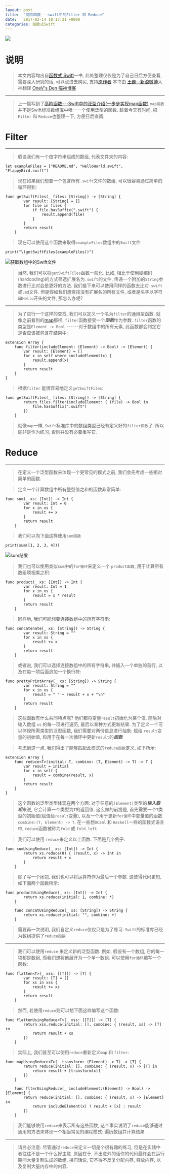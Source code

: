```yaml
---
layout: post
title:  "高阶函数---swift中的Filter 和 Reduce"
date:   2017-02-14 10:17:31 +0800
categories: 函数式Swift
---
```

![](http://yuqiangcoder.com/assets/postImages/ios/201702/8.jpg)

# 说明
> 本文内容均出自[函数式 Swift](https://store.objccn.io/products/functional-swift/)一书, 此处整理仅仅是为了自己日后方便查看, 需要深入研究的话, 可以点进去购买, 支持[原作者](https://store.objccn.io/products/functional-swift/)
本书由 [王巍--新浪微博](http://weibo.com/onevcat?is_hot=1)大神翻译
[OneV's Den 喵神博客](https://onevcat.com/#blog)

---

> 上一篇写到了[高阶函数---Swift中的泛型介绍(一步步实现map函数)](http://www.jianshu.com/p/b7d2adcedb14)
`map函数`并不是Swift标准数组库中唯一一个使用泛型的函数. 趁着今天有时间, 把`Filter` 和 `Reduce`也整理一下, 方便日后查阅.

# Filter
---
> 假设我们有一个由字符串组成的数组, 代表文件夹的内容: 

```
let exampleFiles = ["README.md", "HelloWorld.swift", "FlappyBird.swift"]
```

> 现在如果我们想要一个包含所有`.swift`文件的数组, 可以很容易通过简单的循环得到: 

```
func getSwiftFiles(_ files: [String]) -> [String] {
        var result: [String] = []
        for file in files {
            if file.hasSuffix(".swift") {
                result.append(file)
            }
        }
        return result
    }
```

> 现在可以使用这个函数来取得`exampleFiles`数组中的`Swift`文件

```
print("\(getSwiftFiles(exampleFiles))")

```

![获取数组中的Swift文件](http://yuqiangcoder.com/assets/postImages/ios/201702/9.png)

> 当然, 我们可以将`getSwiftFiles`函数一般化. 比如, 相比于使用硬编码(hardcoding)的方式筛选扩展名为`.swift`的文件, 传递一个附加的`String`参数进行比对会是更好的方法. 我们接下来可以使用同样的函数去比对`.swift`或`.md`文件. 但是假如我们想查找没有扩展名的所有文件, 或者是名字以字符串`Hello`开头的文件, 那怎么办呢?

---
> 为了进行一个这样的查找, 我们可以定义一个名为`filter`的通用型函数. 就像之前看到的[map](http://www.jianshu.com/p/b7d2adcedb14)那样, `filter`函数接受一个***函数***作为参数. `filter`函数的类型是`Element -> Bool` ------对于数组中的所有元素, 此函数都会判定它是否应该被包含在结果中: 

```
extension Array {
    func filter(includeElement: (Element) -> Bool) -> [Element] {
        var result: [Element] = []
        for x in self where includeElement(x) {
            result.append(x)
        }
        return result
    }
}
```

> 根据`filter` 能很容易地定义`getSwiftFiles`:

```
func getSwiftFiles(_ files: [String]) -> [String] {
        return files.filter(includeElement: { (file) -> Bool in
            file.hasSuffix(".swift")
        })
    }
```

> 就像`map`一样, `Swift`标准库中的数组类型已经有定义好的`filter函数`了. 所以除非是作为练习, 否则并没有必要重写它.

# Reduce
---
> 在定义一个泛型函数来体现一个更常见的模式之前, 我们会先考虑一些相对简单的函数.


> 定义一个计算数组中所有整型值之和的函数非常简单:

```
func sum(_ xs: [Int]) -> Int {
        var result: Int = 0
        for x in xs {
            result += x
        }
        return result
    }
```

> 我们可以向下面这样使用`sum函数`

```
print(sum([1, 2, 3, 4]))
```

![sum结果](http://yuqiangcoder.com/assets/postImages/ios/201702/10.png)

> 我们也可以使用类似`sum`中的`for循环`来定义一个 `product函数`, 用于计算所有数组项相乘之积:

```
func product(_ xs: [Int]) -> Int {
        var result: Int = 1
        for x in xs {
            result = x * result
        }
        return result
    }
```

> 同样地, 我们可能想要连接数组中的所有字符串:

```
func concatenate(_ xs: [String]) -> String {
        var result: String = ""
        for x in xs {
            result += x
        }
        return result
    }
```

> 或者说, 我们可以选择连接数组中的所有字符串, 并插入一个单独的首行, 以及在每一项后面追加一个换行符:

```
func prettyPrintArray(_ xs: [String]) -> String {
        var result: String = ""
        for x in xs {
            result = " " + result + x + "\n"
        }
        return result
    }
```

> 这些函数有什么共同特点呢? 他们都将变量`result`初始化为某个值. 随后对输入数组  `xs` 的每一项进行遍历, 最后以某种方式更新结果. 为了定义一个可以体现所需类型的泛型函数, 我们需要对两份信息进行抽象: 赋给 `result`变量的初始值, 和用于在每一次循环中更新`result`的***函数***

> 考虑到这一点, 我们得出了能够匹配此模式的`reduce函数`定义, 如下所示: 

```
extension Array {
    func reduce<T>(initial: T, combine: (T, Element) -> T) -> T {
        var result = initial
        for x in self {
            result = combine(result, x)
        }
        return result
    }
}
```

> 这个函数的泛型类型体现在两个方面: 对于任意的`[Element]`类型的***输入数组***来说, 它会计算一个类型为`T`的返回值. 这么做的前提是, 首先需要一个`T`类型的初始值(赋值给`result`变量), 以及一个用于更新`for循环`中变量值的函数`combine:(T, Element) -> T`. 在一些想`OCaml` 和 `Haskell`一样的函数式语言中, `reduce`函数被称为`fold` 或 `fold_left` 

> 我们可以使用 `reduce`来定义以上函数. 下面是几个例子: 

```
func sumUsingReduce(_ xs: [Int]) -> Int {
        return xs.reduce(0) { (result, x) -> Int in
            return result + x
        }
    }
```

> 除了写一个闭包, 我们也可以将运算符作为最后一个参数. 这使得代码更短, 如下面两个函数所示: 

```
func productUsingReduce(_ xs: [Int]) -> Int {
        return xs.reduce(initial: 1, combine: *)
    }
    
    func concatUsingReduce(_ xs: [String]) -> String {
        return xs.reduce(initial: "", combine: +)
    }
```

> 需要再一次说明, 我们自定义`reduce`仅仅只是为了练习. `Swift`的标准库已经为数组提供了`reduce函数`

---

> 我们可以使用`reduce` 来定义新的泛型函数. 例如, 假设有一个数组, 它的每一项都是数组, 而我们想将他展开为一个单一数组. 可以使用`for循环`编写一个函数:

```
func flatten<T>(_ xss: [[T]]) -> [T] {
        var result: [T] = []
        for xs in xss {
            result += xs
        }
        return result
    }
```

> 然而, 若使用`reduce`则可以想下面这样编写这个函数:

```
func flattenUsingReduce<T>(_ xss: [[T]]) -> [T] {
        return xss.reduce(initial: [], combine: { (result, xs) -> [T] in
            return result + xs
        })
    }
```

> 实际上, 我们甚至可以使用`reduce`重新定义`map` 和 `filter`:

```
func mapUsingReduce<T>(_ transform: (Element) -> T) -> [T] {
        return reduce(initial: [], combine: { (result, x) -> [T] in
            return result + [transform(x)]
        })
    }
    
    func flterUsingReduce(_ includeElement:(Element) -> Bool) -> [Element] {
        return reduce(initial: [], combine: { (result, x) -> [Element] in
            return includeElement(x) ? result + [x] : result
        })
    }
```

> 我们能够使用`reduce`来表示所有这些函数, 这个事实说明了`reduce`能够通过通用的方法来体现一个相当常见的编程模式: 遍历数组并计算结果.

---

> 请务必注意: 尽管通过`reduce`来定义一切是个很有趣的练习, 但是在实践中者往往不是一个什么好主意. 原因在于, 不出意外的话你的代码最终会在运行期间大量复制生成的数组, 换句话说, 它不得不反复分配内存, 释放内存, 以及复制大量内存中的内容.

[jekyll-docs]: https://jekyllrb.com/docs/home
[jekyll-gh]:   https://github.com/jekyll/jekyll
[jekyll-talk]: https://talk.jekyllrb.com/


